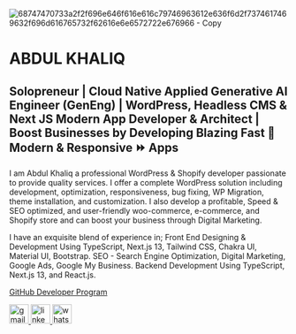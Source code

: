 
![68747470733a2f2f696e646f616e616c79746963612e636f6d2f7374617469632f696d616765732f62616e6e6572722e676966 - Copy](https://github.com/realabdulkhaliq/NewAgeDeveloper/assets/26642972/90edc7c2-45ad-48d8-9008-df68f54356ba)

# ABDUL KHALIQ
## Solopreneur | Cloud Native Applied Generative AI Engineer (GenEng) | WordPress, Headless CMS & Next JS Modern App Developer & Architect | Boost Businesses by Developing Blazing Fast 🚀 Modern & Responsive ⏩ Apps


I am Abdul Khaliq a professional WordPress & Shopify developer passionate to provide quality services. I offer a complete WordPress solution including development, optimization, responsiveness, bug fixing, WP Migration, theme installation, and customization. I also develop a profitable, Speed & SEO optimized, and user-friendly woo-commerce, e-commerce, and Shopify store and can boost your business through Digital Marketing.

I have an exquisite blend of experience in;
Front End Designing & Development Using TypeScript, Next.js 13, Tailwind CSS, Chakra UI, Material UI, Bootstrap.
SEO - Search Engine Optimization, Digital Marketing, Google Ads, Google My Business.
Backend Development Using TypeScript, Next.js 13, and React.js.

[GitHub Developer Program](https://docs.github.com/en/rest/guides)

<div align="left" dir="auto">
  <a href="/JahanzaibTayyab/JahanzaibTayyab/blob/main/jtayyab204@gmail.com">
    <img src="https://camo.githubusercontent.com/1af4e32e87ead12ccca9c835f529bbc258c72700ed6212cee2a41adc5274fbba/68747470733a2f2f696d672e736869656c64732e696f2f7374617469632f76313f6d6573736167653d476d61696c266c6f676f3d676d61696c266c6162656c3d26636f6c6f723d443134383336266c6f676f436f6c6f723d7768697465266c6162656c436f6c6f723d267374796c653d666f722d7468652d6261646765" height="35" alt="gmail logo" data-canonical-src="https://img.shields.io/static/v1?message=Gmail&amp;logo=gmail&amp;label=&amp;color=D14836&amp;logoColor=white&amp;labelColor=&amp;style=for-the-badge" style="max-width: 100%;">
  </a>
  <a href="https://www.linkedin.com/in/jahanzaib-tayyab-0b752913a/" rel="nofollow">
    <img src="https://camo.githubusercontent.com/59243a733d40bfccc7b3a0abf4f9b167cb25fa22378ce39b1fa4815188cba506/68747470733a2f2f696d672e736869656c64732e696f2f7374617469632f76313f6d6573736167653d4c696e6b6564496e266c6f676f3d6c696e6b6564696e266c6162656c3d26636f6c6f723d303037374235266c6f676f436f6c6f723d7768697465266c6162656c436f6c6f723d267374796c653d666f722d7468652d6261646765" height="35" alt="linkedin logo" data-canonical-src="https://img.shields.io/static/v1?message=LinkedIn&amp;logo=linkedin&amp;label=&amp;color=0077B5&amp;logoColor=white&amp;labelColor=&amp;style=for-the-badge" style="max-width: 100%;">
  </a>
  <a href="https://wa.me/+923030965057" rel="nofollow">
    <img src="https://camo.githubusercontent.com/e2fc04ac850be1320c243e1176502194209b0a87e0d89491351648972cb6abcf/68747470733a2f2f696d672e736869656c64732e696f2f7374617469632f76313f6d6573736167653d5768617473617070266c6f676f3d7768617473617070266c6162656c3d26636f6c6f723d323544333636266c6f676f436f6c6f723d7768697465266c6162656c436f6c6f723d267374796c653d666f722d7468652d6261646765" height="35" alt="whatsapp logo" data-canonical-src="https://img.shields.io/static/v1?message=Whatsapp&amp;logo=whatsapp&amp;label=&amp;color=25D366&amp;logoColor=white&amp;labelColor=&amp;style=for-the-badge" style="max-width: 100%;">
  </a>
</div>
